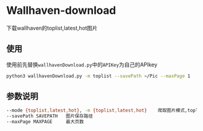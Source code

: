 # Wallhaven-download
下载wallhaven的toplist,latest,hot图片

## 使用

使用前先替换`wallhavenDownload.py`中的`APIKey`为自己的APIkey

```bash
python3 wallhavenDownload.py -m toplist --savePath ~/Pic --maxPage 1
```



## 参数说明

```bash
--mode {toplist,latest,hot}, -m {toplist,latest,hot}    爬取图片模式,toplist,latest,hot三种模式
--savePath SAVEPATH   图片保存路径
--maxPage MAXPAGE     最大页数
```

